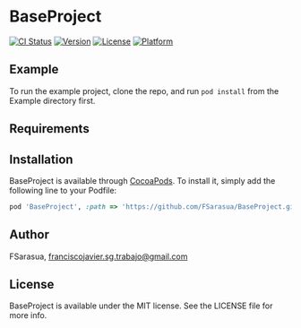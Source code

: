 # BaseProject

[![CI Status](https://img.shields.io/travis/FSarasua/BaseProject.svg?style=flat)](https://travis-ci.org/FSarasua/BaseProject)
[![Version](https://img.shields.io/cocoapods/v/BaseProject.svg?style=flat)](https://cocoapods.org/pods/BaseProject)
[![License](https://img.shields.io/cocoapods/l/BaseProject.svg?style=flat)](https://cocoapods.org/pods/BaseProject)
[![Platform](https://img.shields.io/cocoapods/p/BaseProject.svg?style=flat)](https://cocoapods.org/pods/BaseProject)

## Example

To run the example project, clone the repo, and run `pod install` from the Example directory first.

## Requirements

## Installation

BaseProject is available through [CocoaPods](https://cocoapods.org). To install
it, simply add the following line to your Podfile:

```ruby
pod 'BaseProject', :path => 'https://github.com/FSarasua/BaseProject.git', :branch => 'master'
```

## Author

FSarasua, franciscojavier.sg.trabajo@gmail.com

## License

BaseProject is available under the MIT license. See the LICENSE file for more info.
